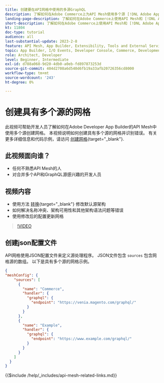 ```yaml
---
title: 创建要在API网格中使用的多源GraphQL
description: 了解如何在Adobe Commerce上为API Mesh使用多个源 [!DNL Adobe App Builder]. 了解一些常见错误以及如何解决它们。
landing-page-description: 了解如何在Adobe Commerce上使用API Mesh和 [!DNL Adobe App Builder]. 了解如何创建具有多个源的网格，以及如何解决一些常见错误。
short-description: 了解如何在Adobe Commerce上使用API Mesh和 [!DNL Adobe App Builder]. 了解如何创建具有多个源的网格，以及如何解决一些常见错误。
kt: 11804
doc-type: tutorial
audience: all
last-substantial-update: 2023-2-8
feature: API Mesh, App Builder, Extensibility, Tools and External Services, Backend Development
topic: App Builder, I/O Events, Developer Console, Commerce, Development, Integrations
role: Architect, Developer
level: Beginner, Intermediate
exl-id: d788a068-9d20-4db0-a0eb-fd897873253d
source-git-commit: 404d2708a6d540d6fb19a33afb20726356cd8000
workflow-type: tm+mt
source-wordcount: '243'
ht-degree: 0%

---
```


# 创建具有多个源的网格

此视频可帮助开发人员了解如何在Adobe Developer App Builder的API Mesh中使用多个源创建网格。 本视频说明如何创建具有多个源的网格并识别错误。 有关更多详细信息和代码示例，请访问 [创建网格](https://developer.adobe.com/graphql-mesh-gateway/gateway/create-mesh/#create-a-mesh-1){target="_blank"}.

## 此视频面向谁？

* 任何不熟悉API Mesh的人
* 对合并多个API和GraphQL源感兴趣的开发人员

## 视频内容

* 使用方法 [转换](https://developer.adobe.com/graphql-mesh-gateway/gateway/transforms/){target="_blank"} 修改默认源架构
* 如何解决名称冲突、架构可用性和其他架构语法问题等错误
* 使用修改后的配置更新网格

>[!VIDEO](https://video.tv.adobe.com/v/3414125?quality=12&learn=on)

## 创建json配置文件

API网格使用JSON配置文件来定义源处理程序。 JSON文件包含 `sources` 包含网格源的数组。 以下是具有多个源的网格示例。

```json
{
"meshConfig": {
    "sources": [
      {
        "name": "Commerce",
        "handler": {
          "graphql": {
            "endpoint": "https://venia.magento.com/graphql/"
          }
        }
      },
      {
        "name": "Example",
        "handler": {
          "graphql": {
            "endpoint": "https://www.example.com/graphql/"
          }
        }
      }
    ]
  }
}
```

{{$include /help/_includes/api-mesh-related-links.md}}
